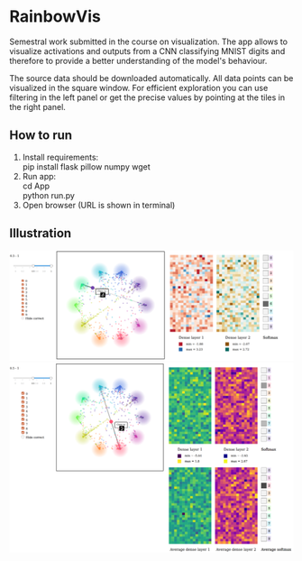 # RainbowVis

Semestral work submitted in the course on visualization. The app allows to visualize activations and outputs from a CNN classifying MNIST digits and therefore to provide a better understanding of the model's behaviour.

The source data should be downloaded automatically. All data points can be visualized in the square window. For efficient exploration you can use filtering in the left panel or get the precise values by pointing at the tiles in the right panel.


## How to run
1) Install requirements:\
pip install flask pillow numpy wget
2) Run app:\
cd App\
python run.py
3) Open browser (URL is shown in terminal)


## Illustration
![Example 1](img1.png)
![Example 0](img0.png)
